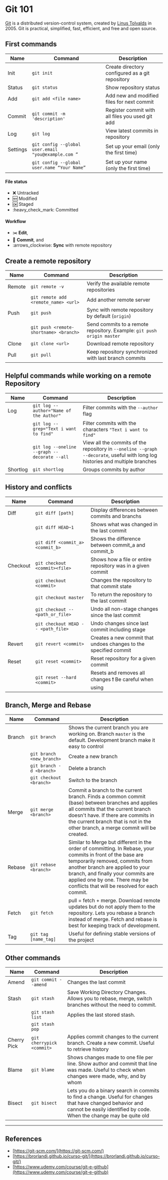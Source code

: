 # Git 101

[Git](https://git-scm.com/) is a distributed version-control system, created by [Linus Tolvalds](https://en.wikipedia.org/wiki/Linus_Torvalds) in 2005. Git is practical, simplified, fast, efficient, and free and open source. 

## First commands

| Name     	| Command                                              	| Description                                     	|
|----------	|------------------------------------------------------	|-------------------------------------------------	|
| Init     	| `git init`                                           	| Create directory configured as a git repository 	|
| Status   	| `git status`                                         	| Show repository status                          	|
| Add      	| `git add <file name>`                                	| Add new and modified files for next commit      	|
| Commit   	| `git commit -m 'description'`                        	| Register commit with all files you used git add 	|
| Log      	| `git log`                                            	| View latest commits in repository               	|
| Settings 	| `git config --global user.email "you@example.com ”` 	| Set up your email (only the first time)            	|
|          	| `git config --global user.name “Your Name”`          	| Set up your name (only the first time)              	|

#### File status

* :x: Untracked 
* :new: Modified 
* :ok: Staged 
* :heavy\_check\_mark: Committed

#### Workflow 

* :scissors: **Edit**,
* :memo: **Commit**, and 
* :arrows\_clockwise: **Sync** with remote repository

## Create a remote repository

| Name   	| Command                        	| Description                                	|
|--------	|--------------------------------	|--------------------------------------------	|
| Remote 	| `git remote -v`                	| Verify the available remote repositories                       	|
|        	| `git remote add <remote_name> <url>` 	| Add another remote server                  	|
| Push   	|  `git push`                     	| Sync with remote repository by default (`origin`)                	|
|        	| `git push <remote-shortname> <branch>`      	| Send commits to a remote repository. Example: `git push origin master`   |
| Clone    	| `git clone <url>`             	| Download remote repository                                  	|
| Pull     	| `git pull`                    	| Keep repository synchronized with last branch commits       	|


## Helpful commands while working on a remote Repository

| Name        	| Command                   	| Description                                                                                                                                                                      	|
|-------------	|---------------------------	|----------------------------------------------------------------------------------------------------------------------------------------------------------------------------------	|
| Log       	| `git log --author="Name of the Author"`      	| Filter commits with the `--author` flag  |
|              	| `git log --grep="Text i want to find"`      	| Filter commits with the characters `"Text i want to find"`   |
|       	| `git log --oneline --graph --decorate --all`                                            	| View all the commits of the repository in `--oneline --graph --decorate`, useful with long log histories and multiple branches               	|
| Shortlog       	| `git shortlog`      	| Groups commits by author  |


## History and conflicts

| Name     	| Command                       	| Description                                                 	|
|----------	|-------------------------------	|-------------------------------------------------------------	|
| Diff        	| `git diff [path]` 	| Display differences between commits and branchs           	|
|             	| `git diff HEAD~1` 	| Shows what was changed in the last commit                 	|
|             	| `git diff <commit_a> <commit_b>` 	| Shows the difference between commit_a and commit_b                 	|
| Checkout 	| `git checkout <commit><file>` 	| Shows how a file or entire repository was in a given commit 	|
|          	| `git checkout <commit>`       	| Changes the repository to that commit state                 	|
|          	| `git checkout master`         	| To return the repository to the last commit                     	|
|        	| `git checkout -- <path_or_file>`   	| Undo all non-stage changes since the last commit                   	|
|        	| `git checkout HEAD -- <path_file>` 	| Undo changes since last commit including stage                     	|
| Revert 	| `git revert <commit>`              	| Creates a new commit that undoes changes to the specified commit   	|
| Reset  	| `git reset <commit>`               	| Reset repository for a given commit                                	|
|        	| `git reset --hard <commit>`        	| Resets and removes all changes :exclamation: Be careful when using 	|

## Branch, Merge and Rebase

| Name   	| Command                   	| Description                                                                                                                                                                                                                                                                                             	|
|--------	|---------------------------	|---------------------------------------------------------------------------------------------------------------------------------------------------------------------------------------------------------------------------------------------------------------------------------------------------------	|
| Branch 	|            `git branch `               	| Shows the current branch you are working on. Branch `master` is the default. Development branch make it easy to control                                                                                                                                                                                                                                	|
|        	| `git branch <new_branch>` 	| Create a new branch                                                                                                                                                                                                                                                                                     	|
|        	| `git branch -d <branch>`  	| Delete a branch                                                                                                                                                                                                                                                                                         	|
|        	| `git checkout <branch>`   	| Switch to the branch                                                                                                                                                                                                                                                                                    	|
| Merge  	| `git merge <branch>`      	| Commit a branch to the current branch. Finds a common commit (base) between branches and applies all commits that the current branch doesn't have. If there are commits in the current branch that is not in the other branch, a merge commit will be created.                                          	|
| Rebase 	| `git rebase <branch>`     	| Similar to Merge but different in the order of committing. In Rebase, your commits in front of the base are temporarily removed, commits from another branch are applied to your branch, and finally your commits are applied one by one. There may be conflicts that will be resolved for each commit. 	|
| Fetch  	| `git fetch`               	| pull = fetch + merge. Download remote updates but do not apply them to the repository. Lets you rebase a branch instead of merge. Fetch and rebase is best for keeping track of development.                                                                                                            	|
| Tag    	| `git tag [name_tag]`      	| Useful for defining stable versions of the project                        |                                                                                          

## Other commands

| Name        	| Command                   	| Description                                                                                                                                                                      	|
|-------------	|---------------------------	|----------------------------------------------------------------------------------------------------------------------------------------------------------------------------------	|
| Amend       	| `git commit --amend`      	| Changes the last commit                                                                                                                                                          	|
| Stash       	| `git stash`               	| Save Working Directory Changes. Allows you to rebase, merge, switch branches without the need to commit.                                                                         	|
|             	| `git stash list`          	| Applies the last stored stash.                                                                                                                                                   	|
|             	| `git stash pop`           	|                                                                                                                                                                                  	|
| Cherry Pick 	| `git cherrypick <commit>` 	| Applies commit changes to the current branch. Create a new commit. Useful to retrieve history                                                                                    	|
| Blame       	| `git blame`               	| Shows changes made to one file per line. Show author and commit that line was made. Useful to check when changes were made, why, and by whom                                     	|
| Bisect      	| `git bisect`              	| Lets you do a binary search in commits to find a change. Useful for changes that have changed behavior and cannot be easily identified by code. When the change may be quite old 	|


---

## References

* [https://git-scm.com/](https://git-scm.com/)
* [https://brorlandi.github.io/curso-git/](https://brorlandi.github.io/curso-git/)
* [https://www.udemy.com/course/git-e-github](https://www.udemy.com/course/git-e-github)


